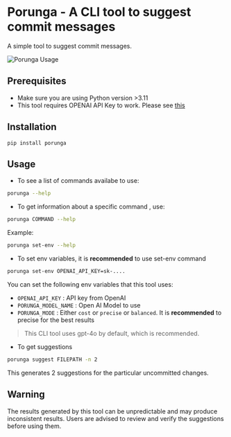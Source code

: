 # Porunga - A CLI tool to suggest commit messages

A simple tool to suggest commit messages.

![Porunga Usage](./assets/porunga-use-ezgif.com-speed.gif)

## Prerequisites

- Make sure you are using Python version >3.11
- This tool requires OPENAI API Key to work. Please see [this](https://help.openai.com/en/articles/4936850-where-do-i-find-my-openai-api-key)

## Installation

`pip install porunga`

## Usage

- To see a list of commands availabe to use:

```sh
porunga --help
```

- To get information about a specific command , use:

```sh
porunga COMMAND --help
```

Example:

```sh
porunga set-env --help
```

- To set env variables, it is **recommended** to use set-env command

```sh
porunga set-env OPENAI_API_KEY=sk-....
```

You can set the following env variables that this tool uses:

- `OPENAI_API_KEY` : API key from OpenAI
- `PORUNGA_MODEL_NAME` : Open AI Model to use
- `PORUNGA_MODE` : Either `cost` or `precise` or `balanced`. It is **recommended** to precise for the best results

> This CLI tool uses gpt-4o by default, which is recommended.

- To get suggestions

```sh
porunga suggest FILEPATH -n 2
```

This generates 2 suggestions for the particular uncommitted changes.

## Warning

The results generated by this tool can be unpredictable and may produce inconsistent results. Users are advised to review and verify the suggestions before using them.

